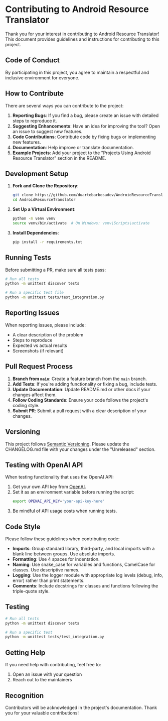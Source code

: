 # Contributing to Android Resource Translator

Thank you for your interest in contributing to Android Resource Translator! This document provides guidelines and instructions for contributing to this project.

## Code of Conduct

By participating in this project, you agree to maintain a respectful and inclusive environment for everyone.

## How to Contribute

There are several ways you can contribute to the project:

1. **Reporting Bugs**: If you find a bug, please create an issue with detailed steps to reproduce it.
2. **Suggesting Enhancements**: Have an idea for improving the tool? Open an issue to suggest new features.
3. **Code Contributions**: Contribute code by fixing bugs or implementing new features.
4. **Documentation**: Help improve or translate documentation.
5. **Example Projects**: Add your project to the "Projects Using Android Resource Translator" section in the README.

## Development Setup

1. **Fork and Clone the Repository**:
   ```bash
   git clone https://github.com/duartebarbosadev/AndroidResourceTranslator.git
   cd AndroidResourceTranslator
   ```

2. **Set Up a Virtual Environment**:
   ```bash
   python -m venv venv
   source venv/bin/activate  # On Windows: venv\Scripts\activate
   ```

3. **Install Dependencies**:
   ```bash
   pip install -r requirements.txt
   ```

## Running Tests

Before submitting a PR, make sure all tests pass:

```bash
# Run all tests
python -m unittest discover tests

# Run a specific test file
python -m unittest tests/test_integration.py
```

## Reporting Issues

When reporting issues, please include:
- A clear description of the problem
- Steps to reproduce
- Expected vs actual results
- Screenshots (if relevant)

## Pull Request Process

1. **Branch from `main`**: Create a feature branch from the `main` branch.
2. **Add Tests**: If you're adding functionality or fixing a bug, include tests.
3. **Update Documentation**: Update README.md or other docs if your changes affect them.
4. **Follow Coding Standards**: Ensure your code follows the project's coding style.
5. **Submit PR**: Submit a pull request with a clear description of your changes.

## Versioning

This project follows [Semantic Versioning](https://semver.org/). Please update the CHANGELOG.md file with your changes under the "Unreleased" section.

## Testing with OpenAI API

When testing functionality that uses the OpenAI API:

1. Get your own API key from [OpenAI](https://platform.openai.com/).
2. Set it as an environment variable before running the script:
   ```bash
   export OPENAI_API_KEY='your-api-key-here'
   ```
3. Be mindful of API usage costs when running tests.

## Code Style

Please follow these guidelines when contributing code:

- **Imports**: Group standard library, third-party, and local imports with a blank line between groups. Use absolute imports.
- **Formatting**: Use 4 spaces for indentation.
- **Naming**: Use snake_case for variables and functions, CamelCase for classes. Use descriptive names.
- **Logging**: Use the logger module with appropriate log levels (debug, info, error) rather than print statements.
- **Comments**: Include docstrings for classes and functions following the triple-quote style.

## Testing

```bash
# Run all tests
python -m unittest discover tests

# Run a specific test
python -m unittest tests/test_integration.py
```

## Getting Help

If you need help with contributing, feel free to:

1. Open an issue with your question
2. Reach out to the maintainers

## Recognition

Contributors will be acknowledged in the project's documentation. 
Thank you for your valuable contributions!